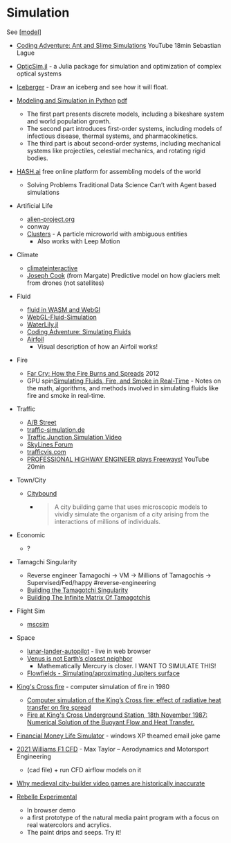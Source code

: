 Simulation
==========

See [[model]]

* [Coding Adventure: Ant and Slime Simulations](https://www.youtube.com/watch?v=X-iSQQgOd1A) YouTube 18min Sebastian Lague
* [OpticSim.jl](https://microsoft.github.io/OpticSim.jl/dev/examples/) - a Julia package for simulation and optimization of complex optical systems
* [Iceberger](https://joshdata.me/iceberger.html) - Draw an iceberg and see how it will float.
* [Modeling and Simulation in Python](https://greenteapress.com/wp/modsimpy/) [pdf](http://greenteapress.com/modsimpy/ModSimPy3.pdf)
    * The first part presents discrete models, including a bikeshare system and world population growth.
    * The second part introduces first-order systems, including models of infectious disease, thermal systems, and pharmacokinetics.
    * The third part is about second-order systems, including mechanical systems like projectiles, celestial mechanics, and rotating rigid bodies.
* [HASH.ai](https://hash.ai/) free online platform for assembling models of the world
    * Solving Problems Traditional Data Science Can’t with Agent based simulations
* Artificial Life
    * [alien-project.org](https://alien-project.org/)
    * conway
    * [Clusters](https://ventrella.com/Clusters/) - A particle microworld with ambiguous entities
        * Also works with Leep Motion
* Climate
    * [climateinteractive](https://en-roads.climateinteractive.org/scenario.html)
    * [Joseph Cook](https://news.microsoft.com/en-gb/2018/12/11/uk-scientist-handed-microsoft-grant-to-launch-unique-study-into-how-climate-change-is-affecting-the-arctic/) (from Margate) Predictive model on how glaciers melt from drones (not satellites)
* Fluid
    * [fluid in WASM and WebGl](https://aestuans.github.io/blob/)
    * [WebGL-Fluid-Simulation](https://paveldogreat.github.io/WebGL-Fluid-Simulation/)
    * [WaterLily.jl](https://github.com/weymouth/WaterLily.jl)
    * [Coding Adventure: Simulating Fluids](https://www.youtube.com/watch?v=rSKMYc1CQHE)
    * [Airfoil](https://ciechanow.ski/airfoil/)
        * Visual description of how an Airfoil works!
* Fire
    * [Far Cry: How the Fire Burns and Spreads](https://jflevesque.com/2012/12/06/far-cry-how-the-fire-burns-and-spreads/) 2012
    * GPU spin[Simulating Fluids, Fire, and Smoke in Real-Time](https://andrewkchan.dev/posts/fire.html) - Notes on the math, algorithms, and methods involved in simulating fluids like fire and smoke in real-time.
* Traffic
    * [A/B Street](https://github.com/dabreegster/abstreet)
    * [traffic-simulation.de](http://www.traffic-simulation.de)
    * [Traffic Junction Simulation Video](https://www.youtube.com/watch?v=yITr127KZtQ)
    * [SkyLines Forum](https://forum.paradoxplaza.com/forum/index.php?threads/perpetual-traffic-jam.937466/)
    * [trafficvis.com](https://trafficvis.com)
    * [PROFESSIONAL HIGHWAY ENGINEER plays Freeways!](https://www.youtube.com/watch?v=1OzC-LG9pG4) YouTube 20min
* Town/City
    * [Citybound](https://aeplay.org/citybound)
        * > A city building game that uses microscopic models to vividly simulate the organism of a city arising from the interactions of millions of individuals.
* Economic
    * ?
* Tamagchi Singularity
    * Reverse engineer Tamagochi -> VM -> Millions of Tamagochis -> Supervised/Fed/happy #reverse-engineering
    * [Building the Tamagotchi Singularity ](http://spritesmods.com/?art=tamasingularity)
    * [Building The Infinite Matrix Of Tamagotchis](https://hackaday.com/2015/11/24/building-the-infinite-matrix-of-tamagotchis/)
* Flight Sim
    * [mscsim](https://github.com/marek-cel/mscsim)
* Space
    * [lunar-lander-autopilot](https://szhu.github.io/lunar-lander-autopilot/) - live in web browser
    * [Venus is not Earth’s closest neighbor](https://fermatslibrary.com/s/venus-is-not-earth-s-closest-neighbor)
        * Mathematically Mercury is closer. I WANT TO SIMULATE THIS!
    * [Flowfields - Simulating/aproximating Jupiters surface](https://emildziewanowski.com/flowfields/)

* [King's Cross fire](https://en.wikipedia.org/wiki/King%27s_Cross_fire) - computer simulation of fire in 1980
    * [Computer simulation of the  King’s Cross fire: effect of radiative heat transfer on fire spread](https://citeseerx.ist.psu.edu/viewdoc/download?doi=10.1.1.826.6629&rep=rep1&type=pdf)
    * [Fire at King's Cross Underground Station, 18th November 1987: Numerical Solution of the Buoyant Flow and Heat Transfer.](https://www.researchgate.net/publication/287331079_Fire_at_King%27s_Cross_Underground_Station_18th_November_1987_Numerical_Solution_of_the_Buoyant_Flow_and_Heat_Transfer)
  
* [Financial Money Life Simulator](https://simulator.money/) - windows XP theamed email joke game

* [2021 Williams F1 CFD](https://maxtayloraero.wordpress.com/2021/04/21/2021-williams-f1-cfd/) - Max Taylor – Aerodynamics and Motorsport Engineering
    * (cad file) + run CFD airflow models on it

* [Why medieval city-builder video games are historically inaccurate](https://www.leidenmedievalistsblog.nl/articles/why-medieval-city-builder-video-games-are-historically-inaccurate)
* [Rebelle Experimental](https://www.escapemotions.com/products/rebelle/try/)
    * In browser demo
    * a first prototype of the natural media paint program with a focus on real watercolors and acrylics.
    * The paint drips and seeps. Try it!

[//begin]: # "Autogenerated link references for markdown compatibility"
[model]: model.md "Model"
[//end]: # "Autogenerated link references"